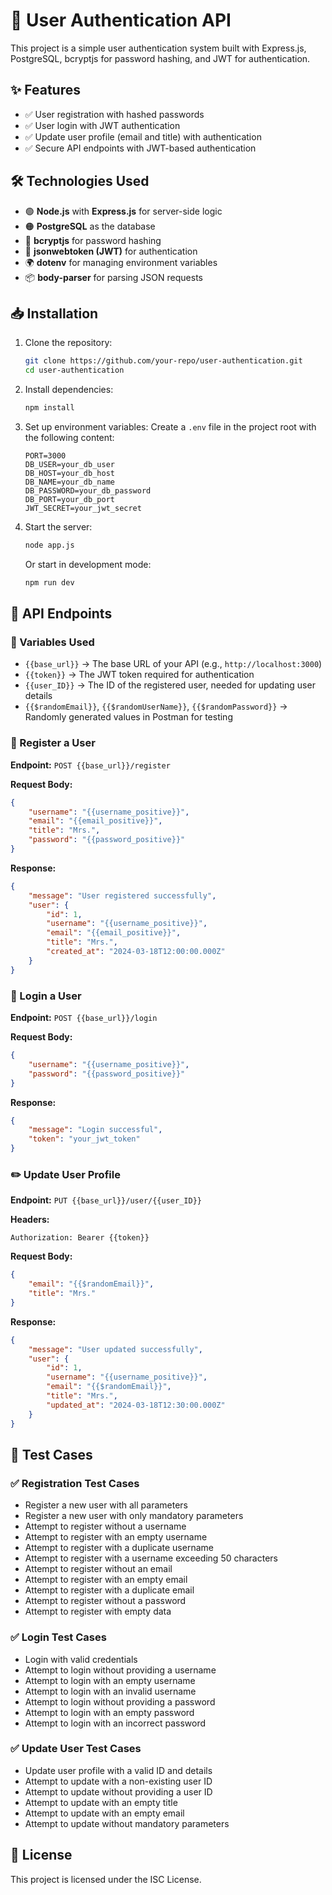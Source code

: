 # 🚀 User Authentication API

This project is a simple user authentication system built with Express.js, PostgreSQL, bcryptjs for password hashing, and JWT for authentication.

## ✨ Features
- ✅ User registration with hashed passwords
- ✅ User login with JWT authentication
- ✅ Update user profile (email and title) with authentication
- ✅ Secure API endpoints with JWT-based authentication

## 🛠 Technologies Used
- 🟢 **Node.js** with **Express.js** for server-side logic
- 🟠 **PostgreSQL** as the database
- 🔐 **bcryptjs** for password hashing
- 🔑 **jsonwebtoken (JWT)** for authentication
- 🌍 **dotenv** for managing environment variables
- 📦 **body-parser** for parsing JSON requests

## 📥 Installation

1. Clone the repository:
   ```sh
   git clone https://github.com/your-repo/user-authentication.git
   cd user-authentication
   ```

2. Install dependencies:
   ```sh
   npm install
   ```

3. Set up environment variables:
   Create a `.env` file in the project root with the following content:
   ```env
   PORT=3000
   DB_USER=your_db_user
   DB_HOST=your_db_host
   DB_NAME=your_db_name
   DB_PASSWORD=your_db_password
   DB_PORT=your_db_port
   JWT_SECRET=your_jwt_secret
   ```

4. Start the server:
   ```sh
   node app.js
   ```
   Or start in development mode:
   ```sh
   npm run dev
   ```

## 📡 API Endpoints

### 🔧 Variables Used
- `{{base_url}}` → The base URL of your API (e.g., `http://localhost:3000`)
- `{{token}}` → The JWT token required for authentication
- `{{user_ID}}` → The ID of the registered user, needed for updating user details
- `{{$randomEmail}}`, `{{$randomUserName}}`, `{{$randomPassword}}` → Randomly generated values in Postman for testing

### 📝 Register a User
**Endpoint:** `POST {{base_url}}/register`

**Request Body:**
```json
{
    "username": "{{username_positive}}",
    "email": "{{email_positive}}",
    "title": "Mrs.",
    "password": "{{password_positive}}"
}
```

**Response:**
```json
{
    "message": "User registered successfully",
    "user": {
        "id": 1,
        "username": "{{username_positive}}",
        "email": "{{email_positive}}",
        "title": "Mrs.",
        "created_at": "2024-03-18T12:00:00.000Z"
    }
}
```

### 🔑 Login a User
**Endpoint:** `POST {{base_url}}/login`

**Request Body:**
```json
{
    "username": "{{username_positive}}",
    "password": "{{password_positive}}"
}
```

**Response:**
```json
{
    "message": "Login successful",
    "token": "your_jwt_token"
}
```

### ✏️ Update User Profile
**Endpoint:** `PUT {{base_url}}/user/{{user_ID}}`

**Headers:**
```
Authorization: Bearer {{token}}
```

**Request Body:**
```json
{
    "email": "{{$randomEmail}}",
    "title": "Mrs."
}
```

**Response:**
```json
{
    "message": "User updated successfully",
    "user": {
        "id": 1,
        "username": "{{username_positive}}",
        "email": "{{$randomEmail}}",
        "title": "Mrs.",
        "updated_at": "2024-03-18T12:30:00.000Z"
    }
}
```

## 🧪 Test Cases

### ✅ Registration Test Cases
- Register a new user with all parameters
- Register a new user with only mandatory parameters
- Attempt to register without a username
- Attempt to register with an empty username
- Attempt to register with a duplicate username
- Attempt to register with a username exceeding 50 characters
- Attempt to register without an email
- Attempt to register with an empty email
- Attempt to register with a duplicate email
- Attempt to register without a password
- Attempt to register with empty data

### ✅ Login Test Cases
- Login with valid credentials
- Attempt to login without providing a username
- Attempt to login with an empty username
- Attempt to login with an invalid username
- Attempt to login without providing a password
- Attempt to login with an empty password
- Attempt to login with an incorrect password

### ✅ Update User Test Cases
- Update user profile with a valid ID and details
- Attempt to update with a non-existing user ID
- Attempt to update without providing a user ID
- Attempt to update with an empty title
- Attempt to update with an empty email
- Attempt to update without mandatory parameters

## 📜 License
This project is licensed under the ISC License.



